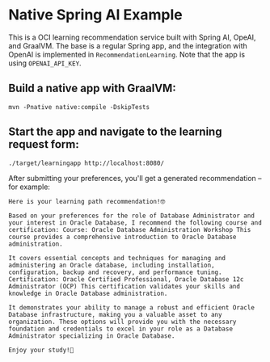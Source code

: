 # Native Spring AI Example

This is a OCI learning recommendation service built with Spring AI, OpeAI, and GraalVM. The base is a regular Spring app, and the integration with OpenAI is implemented in `RecommendationLearning`. Note that the app is using `OPENAI_API_KEY`.

## Build a native app with GraalVM:

```shell
mvn -Pnative native:compile -DskipTests
```

## Start the app and navigate to the learning request form:

```shell
./target/learningapp http://localhost:8080/
```

After submitting your preferences, you'll get a generated recommendation – for example:

```
Here is your learning path recommendation!🤓

Based on your preferences for the role of Database Administrator and your interest in Oracle Database, I recommend the following course and certification: Course: Oracle Database Administration Workshop This course provides a comprehensive introduction to Oracle Database administration.

It covers essential concepts and techniques for managing and administering an Oracle database, including installation, configuration, backup and recovery, and performance tuning. Certification: Oracle Certified Professional, Oracle Database 12c Administrator (OCP) This certification validates your skills and knowledge in Oracle Database administration.

It demonstrates your ability to manage a robust and efficient Oracle Database infrastructure, making you a valuable asset to any organization. These options will provide you with the necessary foundation and credentials to excel in your role as a Database Administrator specializing in Oracle Database.

Enjoy your study!👋
```
